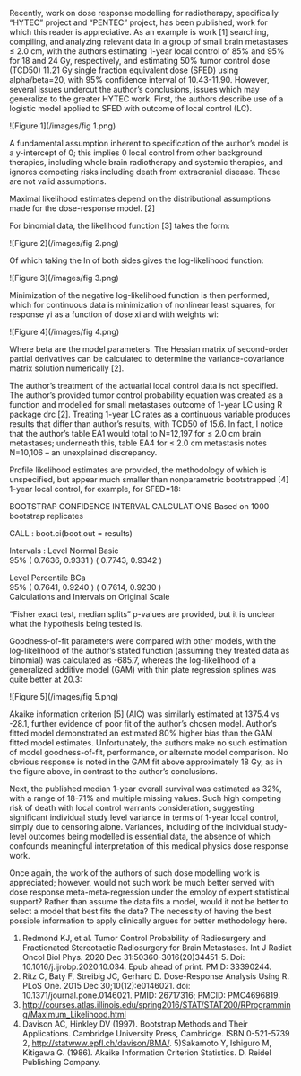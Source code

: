 Recently, work on dose response modelling for radiotherapy, specifically “HYTEC” project and “PENTEC” project, has been published, work for which this reader is appreciative.
As an example is work [1] searching, compiling, and analyzing relevant data in a group of small brain metastases ≤ 2.0 cm, with the authors estimating 1-year local control of 85% and 95% for 18 and 24 Gy, respectively, and estimating 50% tumor control dose (TCD50) 11.21 Gy single fraction equivalent dose (SFED) using alpha/beta=20, with 95% confidence interval of 10.43-11.90. 
However, several issues undercut the author’s conclusions, issues which may generalize to the greater HYTEC work. First, the authors describe use of a logistic model applied to SFED with outcome of local control (LC). 

![Figure 1](/images/fig 1.png)

A fundamental assumption inherent to specification of the author’s model is a y-intercept of 0; this implies 0 local control from other background therapies, including whole brain radiotherapy and systemic therapies, and ignores competing risks including death from extracranial disease. These are not valid assumptions.

Maximal likelihood estimates depend on the distributional assumptions made for the dose-response model. [2] 

For binomial data, the likelihood function [3] takes the form:

![Figure 2](/images/fig 2.png)

Of which taking the ln of both sides gives the log-likelihood function:

![Figure 3](/images/fig 3.png)

Minimization of the negative log-likelihood function is then performed, which for continuous data is minimization of nonlinear least squares, for response yi as a function of dose xi and with weights wi:

![Figure 4](/images/fig 4.png)


Where beta are the model parameters. The Hessian matrix of second-order partial derivatives can be calculated to determine the variance-covariance matrix solution numerically [2]. 

The author’s treatment of the actuarial local control data is not specified. The author’s provided tumor control probability equation was created as a function and modelled for small metastases outcome of 1-year LC using R package drc [2]. Treating 1-year LC rates as a continuous variable produces results that differ than author’s results, with TCD50 of 15.6. In fact, I notice that the author’s table EA1 would total to N=12,197 for ≤ 2.0 cm brain metastases; underneath this, table EA4 for ≤ 2.0 cm metastasis notes N=10,106 – an unexplained discrepancy.

Profile likelihood estimates are provided, the methodology of which is unspecified, but appear much smaller than nonparametric bootstrapped [4] 1-year local control, for example, for SFED=18: 

BOOTSTRAP CONFIDENCE INTERVAL CALCULATIONS
Based on 1000 bootstrap replicates

CALL : 
boot.ci(boot.out = results)

Intervals : 
Level      Normal              Basic         
95%   ( 0.7636,  0.9331 )   ( 0.7743,  0.9342 )  

Level     Percentile            BCa          
95%   ( 0.7641,  0.9240 )   ( 0.7614,  0.9230 )  
Calculations and Intervals on Original Scale

“Fisher exact test, median splits” p-values are provided, but it is unclear what the hypothesis being tested is.

Goodness-of-fit parameters were compared with other models, with the log-likelihood of the author’s stated function (assuming they treated data as binomial) was calculated as -685.7, whereas the log-likelihood of a generalized additive model (GAM) with thin plate regression splines was quite better at 20.3: 

![Figure 5](/images/fig 5.png)

Akaike information criterion [5] (AIC) was similarly estimated at 1375.4 vs -28.1, further evidence of poor fit of the author’s chosen model.  Author’s fitted model demonstrated an estimated 80% higher bias than the GAM fitted model estimates. Unfortunately, the authors make no such estimation of model goodness-of-fit, performance, or alternate model comparison. No obvious response is noted in the GAM fit above approximately 18 Gy, as in the figure above, in contrast to the author’s conclusions.

Next, the published median 1-year overall survival was estimated as 32%, with a range of 18-71% and multiple missing values. Such high competing risk of death with local control warrants consideration, suggesting significant individual study level variance in terms of 1-year local control, simply due to censoring alone. Variances, including of the individual study-level outcomes being modelled is essential data, the absence of which confounds meaningful interpretation of this medical physics dose response work. 

Once again, the work of the authors of such dose modelling work is appreciated; however, would not such work be much better served with dose response meta-meta-regression under the employ of expert statistical support? Rather than assume the data fits a model, would it not be better to select a model that best fits the data? The necessity of having the best possible information to apply clinically argues for better methodology here.


1) Redmond KJ, et al. Tumor Control Probability of Radiosurgery and Fractionated Stereotactic Radiosurgery for Brain Metastases. Int J Radiat Oncol Biol Phys. 2020 Dec 31:50360-3016(20)34451-5. Doi: 10.1016/j.ijrobp.2020.10.034. Epub ahead of print. PMID: 33390244.
2) Ritz C, Baty F, Streibig JC, Gerhard D. Dose-Response Analysis Using R. PLoS One. 2015 Dec 30;10(12):e0146021. doi: 10.1371/journal.pone.0146021. PMID: 26717316; PMCID: PMC4696819.
3) http://courses.atlas.illinois.edu/spring2016/STAT/STAT200/RProgramming/Maximum_Likelihood.html
4) Davison AC, Hinkley DV (1997). Bootstrap Methods and Their Applications. Cambridge University Press, Cambridge. ISBN 0-521-5739 2, http://statwww.epfl.ch/davison/BMA/.
5)Sakamoto Y, Ishiguro M, Kitigawa G. (1986). Akaike Information Criterion Statistics. D. Reidel Publishing Company.


